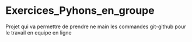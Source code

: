 # Exercices_Pyhons_en_groupe
Projet qui va permettre de prendre ne main les commandes git-github pour le travail en equipe en ligne
